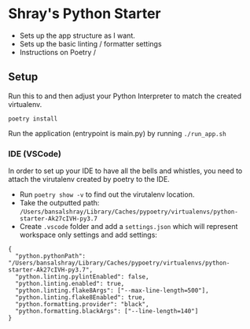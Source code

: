 # Shray's Python Starter

- Sets up the app structure as I want.
- Sets up the basic linting / formatter settings
- Instructions on Poetry /


## Setup
Run this to and then adjust your Python Interpreter to match the created virtualenv.
```
poetry install
```
Run the application (entrypoint is main.py) by running `./run_app.sh`

### IDE (VSCode)
In order to set up your IDE to have all the bells and whistles, you need to attach the virutalenv created by poetry to the IDE.

- Run `poetry show -v` to find out the virutalenv location.
- Take the outputted path: `/Users/bansalshray/Library/Caches/pypoetry/virtualenvs/python-starter-Ak27cIVH-py3.7`
- Create `.vscode` folder and add a `settings.json` which will represent workspace only settings and add settings:
```
{
  "python.pythonPath": "/Users/bansalshray/Library/Caches/pypoetry/virtualenvs/python-starter-Ak27cIVH-py3.7",
  "python.linting.pylintEnabled": false,
  "python.linting.enabled": true,
  "python.linting.flake8Args": ["--max-line-length=500"],
  "python.linting.flake8Enabled": true,
  "python.formatting.provider": "black",
  "python.formatting.blackArgs": ["--line-length=140"]
}
```